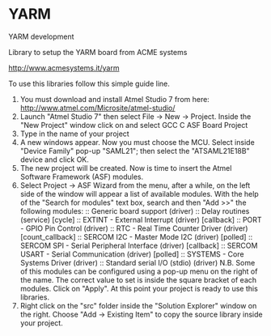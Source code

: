 # YARM
YARM development

Library to setup the YARM board from ACME systems

http://www.acmesystems.it/yarm

To use this libraries follow this simple guide line.

1. You must download and install Atmel Studio 7 from here: http://www.atmel.com/Microsite/atmel-studio/
2. Launch "Atmel Studio 7" then select File -> New -> Project. Inside the "New Project" window click on and select GCC C ASF Board Project 
3. Type in the name of your project
4. A new windows appear. Now you must choose the MCU. Select inside "Device Family" pop-up "SAML21"; then select the "ATSAML21E18B" device and click OK.
5. The new project will be created. Now is time to insert the Atmel Software Framework (ASF) modules.
6. Select Project -> ASF Wizard from the menu, after a while, on the left side of the window will appear a list of available modules.
   With the help of the "Search for modules" text box, search and then "Add >>" the following modules:
   :: Generic board support (driver)
   :: Delay routines (service) [cycle]
   :: EXTINT - External Interrupt (driver) [callback]
   :: PORT - GPIO Pin Control (driver)
   :: RTC -  Real Time Counter Driver (driver) [count_callback]
   :: SERCOM I2C - Master Mode I2C (driver) [polled]
   :: SERCOM SPI - Serial Peripheral Interface (driver) [callback]
   :: SERCOM USART - Serial Communication (driver) [polled]
   :: SYSTEMS - Core Systems Driver (driver)
   :: Standard serial I/O (stdio) (driver)
   N.B. Some of this modules can be configured using a pop-up menu on the right of the name. The correct value to set is
   inside the square bracket of each modules.
   Click on "Apply". At this point your project is ready to use this libraries.
7. Right click on the "src" folder inside the "Solution Explorer" window on the right. Choose "Add -> Existing Item" to copy 
   the source library inside your project.
